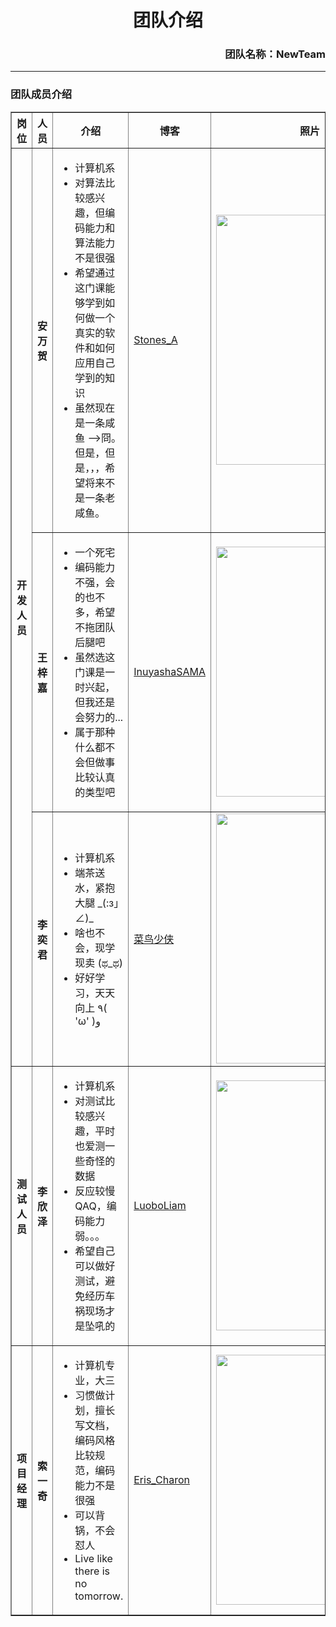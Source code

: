 <h1 align = "center">团队介绍</h1>
<h3 align = "right">团队名称：NewTeam</h3>
<hr>
<h3>团队成员介绍</h3>
<table border = "1"  style = "width: 100%">
  <colgroup>
    <col style = "width:10%">
    <col style = "width:10%">
    <col style = "width:40%">
    <col style = "width:10%">
    <col style = "width:30%">
  </colgrorup>
  <thead>
    <tr>
      <th>岗位</th>
      <th>人员</th>
      <th>介绍</th>
      <th>博客</th>
      <th>照片</th>
    </tr>
  </thead>
  <tbody >
    <tr>
      <th rowspan = "3">开发人员</th>
      <th>安万贺</th> 
      <td>
		<ul>
	      <li>计算机系</li>
		  <li>对算法比较感兴趣，但编码能力和算法能力不是很强</li>
		  <li>希望通过这门课能够学到如何做一个真实的软件和如何应用自己学到的知识</li>
		  <li>虽然现在是一条咸鱼 -->冏。但是，但是，，，希望将来不是一条老咸鱼。</li>
        </ul>
      </td>
      <td><a href = "http://www.cnblogs.com/StonesA/">Stones_A</a></td>
      <td><img src = "http://images2017.cnblogs.com/blog/1254203/201710/1254203-20171013105625105-444437698.jpg" width = "300px" height = "400px" ></td>
    </tr>
    <tr>
      <th>王梓嘉</th>
      <td>
        <ul>
          <li>一个死宅</li>
          <li>编码能力不强，会的也不多，希望不拖团队后腿吧</li>
          <li>虽然选这门课是一时兴起，但我还是会努力的...</li>
          <li>属于那种什么都不会但做事比较认真的类型吧</li>
        </ul>
      </td>
      <td><a href = "http://www.cnblogs.com/wzjb/">InuyashaSAMA</a></td>
      <td><img src="http://images2017.cnblogs.com/blog/1254203/201710/1254203-20171013190341621-897174562.jpg" width = "300px" height = "400px" >      
      </td>
    </tr>
    <tr>
      <th>李奕君</th>
      <td>
        <ul>
	      <li>计算机系</li>
	      <li>端茶送水，紧抱大腿 _(:з」∠)_</li>
		  <li>啥也不会，现学现卖 (ಥ_ಥ)</li>
		  <li>好好学习，天天向上 ٩( 'ω' )و </li>
        </ul>
      </td>
      <td><a href = "http://www.cnblogs.com/yaoling1997/">菜鸟少侠</a></td>
      <td><img src="http://images2017.cnblogs.com/blog/1254203/201710/1254203-20171013104923871-2091240317.jpg" width = "300px" height = "400px" ></td>
    </tr>
    <tr>
      <th>测试人员</th>
      <th>李欣泽</th>
      <td>
        <ul>
          <li>计算机系</li>
          <li>对测试比较感兴趣，平时也爱测一些奇怪的数据</li>
          <li>反应较慢QAQ，编码能力弱。。。</li>
          <li>希望自己可以做好测试，避免经历车祸现场才是坠吼的</li>
        </ul>
      </td>
      <td><a href = "http://www.cnblogs.com/LuoboLiam/">LuoboLiam</a></td>
      <td><img src="http://images2017.cnblogs.com/blog/1254203/201710/1254203-20171013112331402-923045733.jpg" width = "300px" height = "400px" ></td>
    </tr>
    <tr>
      <th>项目经理</th>
      <th>索一奇</th>
      <td>
        <ul>
          <li>计算机专业，大三</li>
          <li>习惯做计划，擅长写文档，编码风格比较规范，编码能力不是很强</li>
          <li>可以背锅，不会怼人</li>
          <li>Live like there is no tomorrow.</li>
        </ul>
      </td>
      <td><a href = "http://www.cnblogs.com/erischaron/">Eris_Charon</a></td>
      <td><img src = "http://images2017.cnblogs.com/blog/1254203/201710/1254203-20171013173447074-1792514875.jpg" width = "300px" height = "400px" ></td>
    </tr>
  </tbody>
</table>
